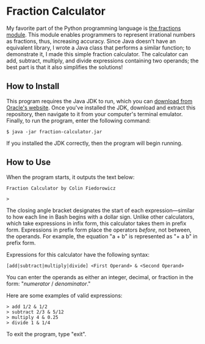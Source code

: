 # Fraction Calculator

My favorite part of the Python programming language is
[the fractions module](https://docs.python.org/3/library/fractions.html). This
module enables programmers to represent irrational numbers as fractions, thus,
increasing accuracy. Since Java doesn't have an equivalent library, I wrote a
Java class that performs a similar function; to demonstrate it, I made this
simple fraction calculator. The calculator can add, subtract, multiply, and
divide expressions containing two operands; the best part is that it also
simplifies the solutions!

## How to Install

This program requires the Java JDK to run, which you can
[download from Oracle's website](https://www.oracle.com/java/technologies/downloads/).
Once you've installed the JDK, download and extract this repository, then
navigate to it from your computer's terminal emulator. Finally, to run the
program, enter the following command:

```console
$ java -jar fraction-calculator.jar
```

If you installed the JDK correctly, then the program will begin running.

## How to Use

When the program starts, it outputs the text below:

    Fraction Calculator by Colin Fiedorowicz

    >

The closing angle bracket designates the start of each expression—similar to how
each line in Bash begins with a dollar sign. Unlike other calculators, which
take expressions in infix form, this calculator takes them in prefix form.
Expressions in prefix form place the operators _before_, not between, the
operands. For example, the equation "a + b" is represented as "+ a b" in prefix
form.

Expressions for this calculator have the following syntax:

    [add|subtract|multiply|divide] <First Operand> & <Second Operand>

You can enter the operands as either an integer, decimal, or fraction in the
form: "_numerator_ / _denominator_."

Here are some examples of valid expressions:

    > add 1/2 & 1/2
    > subtract 2/3 & 5/12
    > multiply 4 & 0.25
    > divide 1 & 1/4

To exit the program, type "exit".
